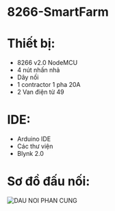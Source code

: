 # 8266-SmartFarm

# Thiết bị:
- 8266 v2.0 NodeMCU
- 4 nút nhấn nhả
- Dây nối
- 1 contractor 1 pha 20A
- 2 Van điện từ 49
# IDE:
- Arduino IDE
- Các thư viện
- Blynk 2.0
# Sơ đồ đấu nối:
![DAU NOI PHAN CUNG](https://github.com/PhucPhuc1304/8266-SmartFarm/assets/107487039/d45bcfce-e829-4bbb-b4ba-2b60d1c6d5d3)

